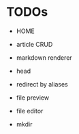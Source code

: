 # TODOs

- HOME
- article CRUD
- markdown renderer
- head
- redirect by aliases

- file preview
- file editor
- mkdir
